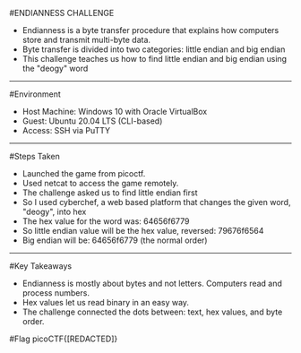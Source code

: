 #ENDIANNESS CHALLENGE
- Endianness is a byte transfer procedure that explains how computers store and transmit multi-byte data.
- Byte transfer is divided into two categories: little endian and big endian
- This challenge teaches us how to find little endian and big endian using the "deogy" word
---



#Environment
- Host Machine: Windows 10 with Oracle VirtualBox
- Guest: Ubuntu 20.04 LTS (CLI-based)
- Access: SSH via PuTTY
---



#Steps Taken
- Launched the game from picoctf.
- Used netcat to access the game remotely.
- The challenge asked us to find little endian first
- So I used cyberchef, a web based platform that changes the given word, "deogy",  into hex
- The hex value for the word was: 64656f6779
- So little endian value will be the hex value, reversed: 79676f6564
- Big endian will be: 64656f6779 (the normal order)
---



#Key Takeaways
- Endianness is mostly about bytes and not letters. Computers read and process numbers.
- Hex values let us read binary in an easy way.
- The challenge connected the dots between: text, hex values, and byte order.



#Flag
picoCTF{[REDACTED]}
